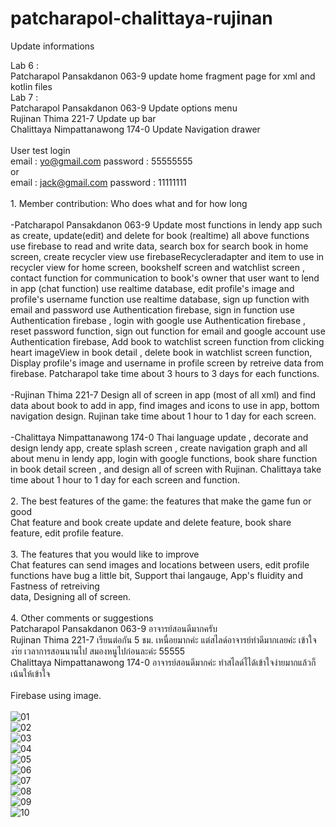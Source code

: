 # patcharapol-chalittaya-rujinan

Update informations

Lab 6 :
</br>Patcharapol Pansakdanon 063-9 update home fragment page for xml and kotlin files 
</br>Lab 7 :
</br>Patcharapol Pansakdanon 063-9 Update options menu
</br> Rujinan Thima 221-7 Update up bar
</br> Chalittaya Nimpattanawong 174-0 Update Navigation drawer
</br></br>User test login
</br>email : yo@gmail.com
password : 55555555
</br>or
</br>email : jack@gmail.com
password : 11111111
</br>
</br>1. Member contribution: Who does what and for how long
</br></br>-Patcharapol Pansakdanon 063-9 Update most functions in lendy app such as create, update(edit) and delete for book (realtime) all above functions use firebase to read and write data, search box for search book in home screen, create recycler view use firebaseRecycleradapter and item to use in recycler view for home screen, bookshelf screen and watchlist screen , contact function for communication to book's owner that user want to lend in app (chat function) use realtime database, edit profile's image and profile's username function use realtime database, sign up function with email and password use Authentication firebase, sign in function use Authentication firebase , login with google use Authentication firebase , reset password function, sign out function for email and google account use Authentication firebase, Add book to watchlist screen function from clicking heart imageView in book detail , delete book in watchlist screen function, Display profile's image and username in profile screen by retreive data from firebase. Patcharapol take time about 3 hours to 3 days for each functions.
</br></br>-Rujinan Thima 221-7 Design all of screen in app (most of all xml) and find data about book to add in app, find images and icons to use in app, bottom navigation design. Rujinan take time about 1 hour to 1 day for each screen.
</br></br>-Chalittaya Nimpattanawong 174-0 Thai language update , decorate and design lendy app, create splash screen , create navigation graph and all about menu in lendy app, login with google functions, book share function in book detail screen , and design all of screen with Rujinan. Chalittaya take time about 1 hour to 1 day for each screen and function.
</br>
</br>2. The best features of the game: the features that make the game fun or good
</br>Chat feature and book create update and delete feature, book share feature, edit profile feature.
</br>
</br>3. The features that you would like to improve
</br>Chat features can send images and locations between users, edit profile functions have bug a little bit, Support thai langauge, App's fluidity and Fastness of retreiving </br>data, Designing all of screen.
</br>
</br>4. Other comments or suggestions
</br> Patcharapol Pansakdanon 063-9 อาจารย์สอนดีมากครับ
</br> Rujinan Thima 221-7 เรียนต่อกัน 5 ชม. เหนื่อยมากค่ะ แต่สไลด์อาจารย์ทำดีมากเลยค่ะ เข้าใจงา่ย เวลาการสอนนานไป สมองหนูไปก่อนละค่ะ 55555
</br> Chalittaya Nimpattanawong 174-0 อาจารย์สอนดีมากค่ะ ทำสไลด์ไได้เข้าใจง่ายมากแล้วก็เน้นให้เข้าใจ
</br> 
</br> Firebase using image.
</br>
</br>![01](https://user-images.githubusercontent.com/68949619/116646000-3ccf9d00-a9a1-11eb-8611-e3ba3945d26e.PNG)
</br>![02](https://user-images.githubusercontent.com/68949619/116646006-3e00ca00-a9a1-11eb-8360-0025333899c5.PNG)
</br>![03](https://user-images.githubusercontent.com/68949619/116646011-3fca8d80-a9a1-11eb-8d81-f5a37f918d8b.PNG)
</br>![04](https://user-images.githubusercontent.com/68949619/116646014-422ce780-a9a1-11eb-999d-f0512ceafbc2.PNG)
</br>![05](https://user-images.githubusercontent.com/68949619/116646016-42c57e00-a9a1-11eb-880f-6c991304ad5c.PNG)
</br>![06](https://user-images.githubusercontent.com/68949619/116646018-43f6ab00-a9a1-11eb-96b9-42c7d700780b.PNG)
</br>![07](https://user-images.githubusercontent.com/68949619/116646023-4527d800-a9a1-11eb-982f-5c1f8295d77b.PNG)
</br>![08](https://user-images.githubusercontent.com/68949619/116646025-46590500-a9a1-11eb-8086-2cad2b10d88b.PNG)
</br>![09](https://user-images.githubusercontent.com/68949619/116646028-478a3200-a9a1-11eb-8099-64dc739b2f86.PNG)
</br>![10](https://user-images.githubusercontent.com/68949619/116646031-4822c880-a9a1-11eb-8166-c917e91e8f87.PNG)
